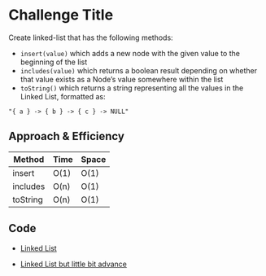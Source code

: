 # Challenge Title

Create linked-list that has the following methods:

- `insert(value)` which adds a new node with the given value to the beginning of the list
- `includes(value)` which returns a boolean result depending on whether that value exists as a Node’s value somewhere within the list
- `toString()` which returns a string representing all the values in the Linked List, formatted as:

`"{ a } -> { b } -> { c } -> NULL"`

## Approach & Efficiency

| Method | Time | Space |
|--------|------|-------|
| insert | O(1) | O(1) |
| includes | O(n) | O(1) |
| toString | O(n) | O(1) |

## Code

- [Linked List](./linked_list.py)

- [Linked List but little bit advance](./linked_list_adv.py)
